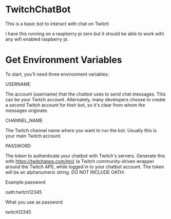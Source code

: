 # TwitchChatBot
This is a basic bot to interact with chat on Twitch

I have this running on a raspberry pi zero but it should be able to work with any wifi
enabled raspberry pi.

# Get Environment Variables
To start, you’ll need three environment variables:

USERNAME

The account (username) that the chatbot uses to send chat messages. This can be your Twitch account. Alternately, many developers choose to create a second Twitch account for their bot, so it's clear from whom the messages originate.

CHANNEL_NAME

The Twitch channel name where you want to run the bot. Usually this is your main Twitch account.

PASSWORD	

The token to authenticate your chatbot with Twitch's servers. Generate this with https://twitchapps.com/tmi/ (a Twitch community-driven wrapper around the Twitch API), while logged in to your chatbot account. The token will be an alphanumeric string. DO NOT INCLUDE OATH:

Example password

oath:twitch12345

What you use as password

twitch12345

